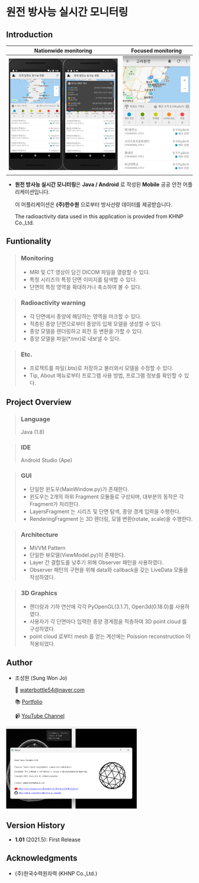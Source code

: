 # 원전 방사능 실시간 모니터링  

 ## Introduction

 Nationwide monitoring         |  Focused monitoring
:-------------------------:|:-------------------------:
![](https://github.com/waterbottle54/radiaton-monitor/blob/main/images.png) | ![](https://github.com/waterbottle54/radiaton-monitor/blob/main/gori.png)
 
 * **원전 방사능 실시간 모니터링**은 **Java / Android** 로 작성된 **Mobile** 공공 안전 어플리케이션입니다.<br>

   이 어플리케이션은 **(주)한수원** 으로부터 방사선량 데이터를 제공받습니다. <br>

   The radioactivity data used in this application is provided from KHNP Co.,Ltd.

 ## Funtionality
> ### Monitoring
> * MRI 및 CT 영상이 담긴 DICOM 파일을 열람할 수 있다.
> * 특정 시리즈의 특정 단면 이미지를 탐색할 수 있다.
> * 단면의 특정 영역을 확대하거나 축소하여 볼 수 있다.

> ### Radioactivity warning
> * 각 단면에서 종양에 해당하는 영역을 마크할 수 있다.
> * 적층된 종양 단면으로부터 종양의 입체 모델을 생성할 수 있다.
> * 종양 모델을 렌더링하고 회전 등 변환을 가할 수 있다.
> * 종양 모델을 파일(*.tmr)로 내보낼 수 있다.

> ### Etc.
> * 프로젝트를 파일(.bts)로 저장하고 불러와서 모델을 수정할 수 있다.
> * Tip, About 메뉴로부터 프로그램 사용 방법, 프로그램 정보를 확인할 수 있다.

 ## Project Overview
> ### Language
> Java (1.8)

> ### IDE
> Android Studio (Ape) 
 
> ### GUI
> * 단일한 윈도우(MainWindow.py)가 존재한다.
> * 윈도우는 2개의 하위 Fragment 모듈들로 구성되며, 대부분의 동작은 각 Fragment가 처리한다.
> * LayersFragment 는 시리즈 및 단면 탐색, 종양 경계 입력을 수행한다.
> * RenderingFragment 는 3D 렌더링, 모델 변환(rotate, scale)을 수행한다.
 
> ### Architecture
> * MVVM Pattern
> * 단일한 뷰모델(ViewModel.py)이 존재한다.
> * Layer 간 결합도를 낮추기 위해 Observer 패턴을 사용하였다.
> * Observer 패턴의 구현을 위해 data와 callback을 갖는 LiveData 모듈을 작성하였다.
 
> ### 3D Graphics
> * 렌더링과 기하 연산에 각각 PyOpenGL(3.1.7), Open3d(0.18.0)를 사용하였다.
> * 사용자가 각 단면마다 입력한 종양 경계점을 적층하여 3D point cloud 를 구성하였다.
> * point cloud 로부터 mesh 를 얻는 계산에는 Poission reconstruction 이 적용되었다.

 ## Author
 * 조성원 (Sung Won Jo)
 
     📧 waterbottle54@naver.com
   
     📚 [Portfolio](https://www.devsungwonjo.pe.kr/)
   
     📹 [YouTube Channel](https://github.com/waterbottle54)
   
 <img src="https://github.com/waterbottle54/tumor_simulator/blob/main/demo-about.png" alt="My Image" width="70%">

 ## Version History
 * **1.01** (2021.5): First Release
   

 ## Acknowledgments
 * (주)한국수력원자력 (KHNP Co.,Ltd.)

